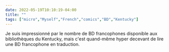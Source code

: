 ---date: 2022-05-19T10:10:19-04:00title: ""tags: ["micro","Myself","French","comics","BD","Kentucky"]---Je suis impressionné par le nombre de BD francophones disponible aux bibliothèques du Kentucky, mais c'est quand-même hyper decevant de lire une BD francophone en traduction.